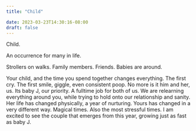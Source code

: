 ```yaml
---
title: "Child"

date: 2023-03-23T14:30:16-08:00
draft: false
---
```


Child.

An occurrence for many in life. 

Strollers on walks. Family members. Friends. Babies are around.

Your child, and the time you spend together changes everything. 
The first cry. The first smile, giggle, even consistent poop. 
No more is it him and her, us. Its baby J, our priority. A fulltime job for both of us. 
We are relearning everything around you, while trying to hold onto our relationship and sanity. 
Her life has changed physically, a year of nurturing. Yours has changed in a very different way. Magical times. Also the most stressful times. 
I am excited to see the couple that emerges from this year, growing just as fast as baby J.
